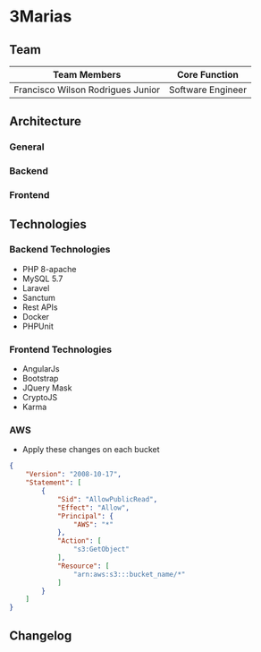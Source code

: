 
# 3Marias

## Team

| Team Members                      | Core Function     |
|-----------------------------------|-------------------|
| Francisco Wilson Rodrigues Junior | Software Engineer |

## Architecture
### General
### Backend
### Frontend

## Technologies

### Backend Technologies

- PHP 8-apache
- MySQL 5.7
- Laravel
- Sanctum
- Rest APIs
- Docker
- PHPUnit

### Frontend Technologies

- AngularJs
- Bootstrap
- JQuery Mask
- CryptoJS
- Karma

### AWS

- Apply these changes on each bucket

```json
{
    "Version": "2008-10-17",
    "Statement": [
        {
            "Sid": "AllowPublicRead",
            "Effect": "Allow",
            "Principal": {
                "AWS": "*"
            },
            "Action": [
                "s3:GetObject"
            ],
            "Resource": [
                "arn:aws:s3:::bucket_name/*"
            ]
        }
    ]
}
```

## Changelog